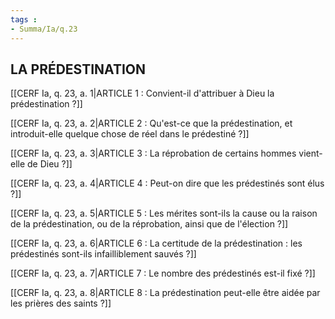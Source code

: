 ```yaml
---
tags : 
- Summa/Ia/q.23
---
```


## LA PRÉDESTINATION

[[CERF Ia, q. 23, a. 1|ARTICLE 1 : Convient-il d'attribuer à Dieu la prédestination ?]]

[[CERF Ia, q. 23, a. 2|ARTICLE 2 : Qu'est-ce que la prédestination, et introduit-elle quelque chose de réel dans le prédestiné ?]]

[[CERF Ia, q. 23, a. 3|ARTICLE 3 : La réprobation de certains hommes vient-elle de Dieu ?]]

[[CERF Ia, q. 23, a. 4|ARTICLE 4 : Peut-on dire que les prédestinés sont élus ?]]

[[CERF Ia, q. 23, a. 5|ARTICLE 5 : Les mérites sont-ils la cause ou la raison de la prédestination, ou de la réprobation, ainsi que de l'élection ?]]

[[CERF Ia, q. 23, a. 6|ARTICLE 6 : La certitude de la prédestination : les prédestinés sont-ils infailliblement sauvés ?]]

[[CERF Ia, q. 23, a. 7|ARTICLE 7 : Le nombre des prédestinés est-il fixé ?]]

[[CERF Ia, q. 23, a. 8|ARTICLE 8 : La prédestination peut-elle être aidée par les prières des saints ?]]

